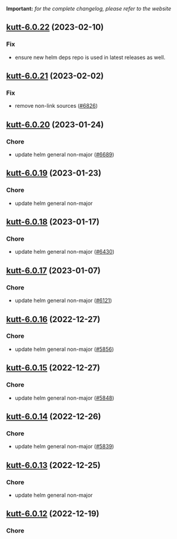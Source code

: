 **Important:**
*for the complete changelog, please refer to the website*




## [kutt-6.0.22](https://github.com/truecharts/charts/compare/kutt-6.0.21...kutt-6.0.22) (2023-02-10)

### Fix

- ensure new helm deps repo is used in latest releases as well.
  
  


## [kutt-6.0.21](https://github.com/truecharts/charts/compare/kutt-6.0.20...kutt-6.0.21) (2023-02-02)

### Fix

- remove non-link sources ([#6826](https://github.com/truecharts/charts/issues/6826))
  
  


## [kutt-6.0.20](https://github.com/truecharts/charts/compare/kutt-6.0.19...kutt-6.0.20) (2023-01-24)

### Chore

- update helm general non-major ([#6689](https://github.com/truecharts/charts/issues/6689))
  
  


## [kutt-6.0.19](https://github.com/truecharts/charts/compare/kutt-6.0.18...kutt-6.0.19) (2023-01-23)

### Chore

- update helm general non-major
  
  


## [kutt-6.0.18](https://github.com/truecharts/charts/compare/kutt-6.0.17...kutt-6.0.18) (2023-01-17)

### Chore

- update helm general non-major ([#6430](https://github.com/truecharts/charts/issues/6430))
  
  


## [kutt-6.0.17](https://github.com/truecharts/charts/compare/kutt-6.0.16...kutt-6.0.17) (2023-01-07)

### Chore

- update helm general non-major ([#6121](https://github.com/truecharts/charts/issues/6121))
  
  


## [kutt-6.0.16](https://github.com/truecharts/charts/compare/kutt-6.0.15...kutt-6.0.16) (2022-12-27)

### Chore

- update helm general non-major ([#5856](https://github.com/truecharts/charts/issues/5856))
  
  


## [kutt-6.0.15](https://github.com/truecharts/charts/compare/kutt-6.0.14...kutt-6.0.15) (2022-12-27)

### Chore

- update helm general non-major ([#5848](https://github.com/truecharts/charts/issues/5848))
  
  


## [kutt-6.0.14](https://github.com/truecharts/charts/compare/kutt-6.0.13...kutt-6.0.14) (2022-12-26)

### Chore

- update helm general non-major ([#5839](https://github.com/truecharts/charts/issues/5839))
  
  


## [kutt-6.0.13](https://github.com/truecharts/charts/compare/kutt-6.0.12...kutt-6.0.13) (2022-12-25)

### Chore

- update helm general non-major
  
  


## [kutt-6.0.12](https://github.com/truecharts/charts/compare/kutt-6.0.11...kutt-6.0.12) (2022-12-19)

### Chore
